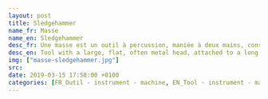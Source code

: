 ```yaml
---
layout: post
title: Sledgehammer
name_fr: Masse
name_en: Sledgehammer
desc_fr: Une masse est un outil à percussion, maniée à deux mains, constituée d'une partie lourde, la tête, de forme parallélépipèdique, souvent métallique et pesant habituellement plus de trois kilogrammes, manipulée par un manche, habituellement d'un mètre de long.
desc_en: Tool with a large, flat, often metal head, attached to a long handle. The shape of its head allows a sledgehammer to apply more force than other hammers of similar size. 
img: ["masse-sledgehammer.jpg"]
src: 
date: 2019-03-15 17:58:00 +0100
categories: [FR_Outil - instrument - machine, EN_Tool - instrument - machine]
---
```


